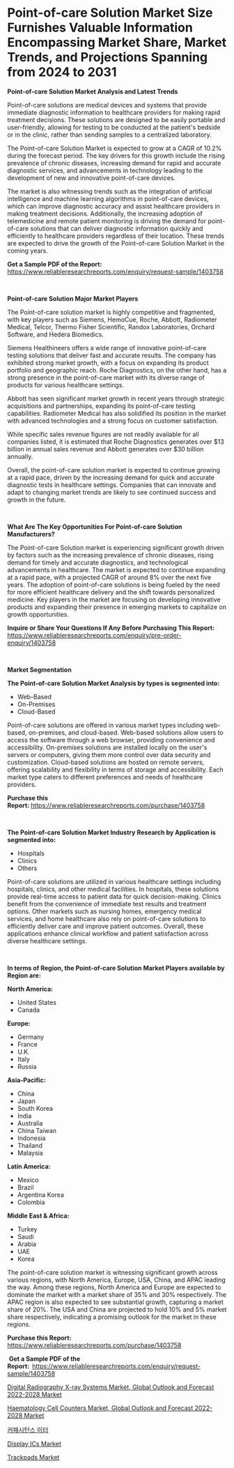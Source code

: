 <p><h1>Point-of-care Solution Market Size Furnishes Valuable Information Encompassing Market Share, Market Trends, and Projections Spanning from 2024 to 2031</h1></p><p><strong>Point-of-care Solution Market Analysis and Latest Trends</strong></p>
<p><p>Point-of-care solutions are medical devices and systems that provide immediate diagnostic information to healthcare providers for making rapid treatment decisions. These solutions are designed to be easily portable and user-friendly, allowing for testing to be conducted at the patient's bedside or in the clinic, rather than sending samples to a centralized laboratory.</p><p>The Point-of-care Solution Market is expected to grow at a CAGR of 10.2% during the forecast period. The key drivers for this growth include the rising prevalence of chronic diseases, increasing demand for rapid and accurate diagnostic services, and advancements in technology leading to the development of new and innovative point-of-care devices.</p><p>The market is also witnessing trends such as the integration of artificial intelligence and machine learning algorithms in point-of-care devices, which can improve diagnostic accuracy and assist healthcare providers in making treatment decisions. Additionally, the increasing adoption of telemedicine and remote patient monitoring is driving the demand for point-of-care solutions that can deliver diagnostic information quickly and efficiently to healthcare providers regardless of their location. These trends are expected to drive the growth of the Point-of-care Solution Market in the coming years.</p></p>
<p><strong>Get a Sample PDF of the Report:&nbsp;</strong> <a href="https://www.reliableresearchreports.com/enquiry/request-sample/1403758">https://www.reliableresearchreports.com/enquiry/request-sample/1403758</a></p>
<p>&nbsp;</p>
<p><strong>Point-of-care Solution Major Market Players</strong></p>
<p><p>The Point-of-care solution market is highly competitive and fragmented, with key players such as Siemens, HemoCue, Roche, Abbott, Radiometer Medical, Telcor, Thermo Fisher Scientific, Randox Laboratories, Orchard Software, and Hedera Biomedics. </p><p>Siemens Healthineers offers a wide range of innovative point-of-care testing solutions that deliver fast and accurate results. The company has exhibited strong market growth, with a focus on expanding its product portfolio and geographic reach. Roche Diagnostics, on the other hand, has a strong presence in the point-of-care market with its diverse range of products for various healthcare settings. </p><p>Abbott has seen significant market growth in recent years through strategic acquisitions and partnerships, expanding its point-of-care testing capabilities. Radiometer Medical has also solidified its position in the market with advanced technologies and a strong focus on customer satisfaction.</p><p>While specific sales revenue figures are not readily available for all companies listed, it is estimated that Roche Diagnostics generates over $13 billion in annual sales revenue and Abbott generates over $30 billion annually.</p><p>Overall, the point-of-care solution market is expected to continue growing at a rapid pace, driven by the increasing demand for quick and accurate diagnostic tests in healthcare settings. Companies that can innovate and adapt to changing market trends are likely to see continued success and growth in the future.</p></p>
<p>&nbsp;</p>
<p><strong>What Are The Key Opportunities For Point-of-care Solution Manufacturers?</strong></p>
<p><p>The Point-of-care Solution market is experiencing significant growth driven by factors such as the increasing prevalence of chronic diseases, rising demand for timely and accurate diagnostics, and technological advancements in healthcare. The market is expected to continue expanding at a rapid pace, with a projected CAGR of around 8% over the next five years. The adoption of point-of-care solutions is being fueled by the need for more efficient healthcare delivery and the shift towards personalized medicine. Key players in the market are focusing on developing innovative products and expanding their presence in emerging markets to capitalize on growth opportunities.</p></p>
<p><strong>Inquire or Share Your Questions If Any Before Purchasing This Report:</strong> <a href="https://www.reliableresearchreports.com/enquiry/pre-order-enquiry/1403758">https://www.reliableresearchreports.com/enquiry/pre-order-enquiry/1403758</a></p>
<p>&nbsp;</p>
<p><strong>Market Segmentation</strong></p>
<p><strong>The Point-of-care Solution Market Analysis by types is segmented into:</strong></p>
<p><ul><li>Web-Based</li><li>On-Premises</li><li>Cloud-Based</li></ul></p>
<p><p>Point-of-care solutions are offered in various market types including web-based, on-premises, and cloud-based. Web-based solutions allow users to access the software through a web browser, providing convenience and accessibility. On-premises solutions are installed locally on the user's servers or computers, giving them more control over data security and customization. Cloud-based solutions are hosted on remote servers, offering scalability and flexibility in terms of storage and accessibility. Each market type caters to different preferences and needs of healthcare providers.</p></p>
<p><strong>Purchase this Report:&nbsp;</strong><a href="https://www.reliableresearchreports.com/purchase/1403758">https://www.reliableresearchreports.com/purchase/1403758</a></p>
<p>&nbsp;</p>
<p><strong>The Point-of-care Solution Market Industry Research by Application is segmented into:</strong></p>
<p><ul><li>Hospitals</li><li>Clinics</li><li>Others</li></ul></p>
<p><p>Point-of-care solutions are utilized in various healthcare settings including hospitals, clinics, and other medical facilities. In hospitals, these solutions provide real-time access to patient data for quick decision-making. Clinics benefit from the convenience of immediate test results and treatment options. Other markets such as nursing homes, emergency medical services, and home healthcare also rely on point-of-care solutions to efficiently deliver care and improve patient outcomes. Overall, these applications enhance clinical workflow and patient satisfaction across diverse healthcare settings.</p></p>
<p>&nbsp;</p>
<p><strong>In terms of Region, the Point-of-care Solution Market Players available by Region are:</strong></p>
<p>
    <p> <strong> North America: </strong>
        <ul>
            <li>United States</li>
            <li>Canada</li>
        </ul>
        </p> 
    <p> <strong> Europe: </strong>
        <ul>
            <li>Germany</li>
            <li>France</li>
            <li>U.K.</li>
            <li>Italy</li>
            <li>Russia</li>
        </ul>
        </p> 
    <p> <strong> Asia-Pacific: </strong>
        <ul>
            <li>China</li>
            <li>Japan</li>
            <li>South Korea</li>
            <li>India</li>
            <li>Australia</li>
            <li>China Taiwan</li>
            <li>Indonesia</li>
            <li>Thailand</li>
            <li>Malaysia</li>
        </ul>
        </p> 
    <p> <strong> Latin America: </strong>
        <ul>
            <li>Mexico</li>
            <li>Brazil</li>
            <li>Argentina Korea</li>
            <li>Colombia</li>
        </ul>
        </p> 
    <p> <strong> Middle East & Africa: </strong>
        <ul>
            <li>Turkey</li>
            <li>Saudi</li>
            <li>Arabia</li>
            <li>UAE</li>
            <li>Korea</li>
        </ul>
    </p>
    </p>
<p><p>The point-of-care solution market is witnessing significant growth across various regions, with North America, Europe, USA, China, and APAC leading the way. Among these regions, North America and Europe are expected to dominate the market with a market share of 35% and 30% respectively. The APAC region is also expected to see substantial growth, capturing a market share of 20%. The USA and China are projected to hold 10% and 5% market share respectively, indicating a promising outlook for the market in these regions.</p></p>
<p><strong>Purchase this Report: </strong><a href="https://www.reliableresearchreports.com/purchase/1403758">https://www.reliableresearchreports.com/purchase/1403758</a></p>
<p>&nbsp;<strong>Get a Sample PDF of the Report:&nbsp;&nbsp;</strong><a href="https://www.reliableresearchreports.com/enquiry/request-sample/1403758">https://www.reliableresearchreports.com/enquiry/request-sample/1403758</a></p>
<p><strong></strong></p>
<p><p><a href="https://military-diascia-e68.notion.site/Digital-Radiography-X-ray-Systems-Market-Global-Outlook-and-Forecast-2022-2028-Market-Research-Repo-9b3e7c614c144a87a94f069083039664">Digital Radiography X-ray Systems Market, Global Outlook and Forecast 2022-2028 Market</a></p><p><a href="https://iodized-pantydraco-05c.notion.site/Haematology-Cell-Counters-Market-Global-Outlook-and-Forecast-2022-2028-Market-Research-Report-Unloc-9ea17688081641548417ebfce181fdbb">Haematology Cell Counters Market, Global Outlook and Forecast 2022-2028 Market</a></p><p><a href="https://medium.com/@cesarytupaucek566/%EC%9A%A9%EB%9F%89-%EC%B8%A1%EC%A0%95%EA%B8%B0-%EC%8B%9C%EC%9E%A5-%EA%B7%9C%EB%AA%A8-%EB%B0%8F-%EC%8B%9C%EC%9E%A5-%EB%8F%99%ED%96%A5-%EC%82%B0%EC%97%85-%EC%A0%84%EB%B0%98%EC%9D%84-%EC%99%84%EB%B2%BD%ED%95%98%EA%B2%8C-%EA%B0%9C%EC%9A%94%ED%95%A9%EB%8B%88%EB%8B%A4-2024%EB%85%84%EB%B6%80%ED%84%B0-2031%EB%85%84%EA%B9%8C%EC%A7%80-cfc0f0969e23">커패시턴스 미터</a></p><p><a href="https://view.publitas.com/reportprime-1/display-ics-market-analysis-examines-its-scope-on-growth-opportunities-and-forecasted-trends-spanning-from-2024-to-2031/">Display ICs Market</a></p><p><a href="https://view.publitas.com/reportprime-1/trackpads-market-size-growth-outlook-from-2024-to-2031-projecting-at-markets-trends-analysis-by-application-regional-outlook-and-revenue/">Trackpads Market</a></p></p>